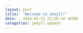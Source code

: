 ```yaml
---
layout: post
title:  "Welcome to Jekyll!"
date:   2016-03-21 22:56:34 +0300
categories: jekyll update
---
```

